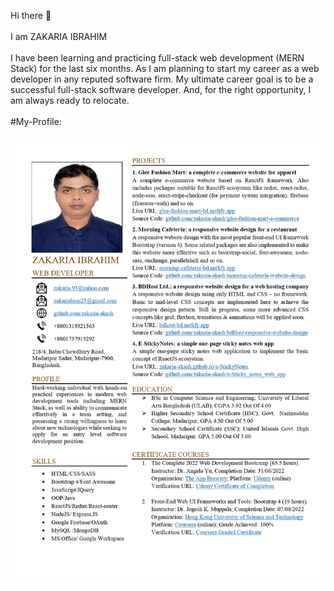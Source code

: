 Hi there 👋
<br />
<br />
I am ZAKARIA IBRAHIM
<br />
<br />
I have been learning and practicing full-stack web development (MERN Stack) for the last six months. As I am planning to start my career as a web developer in any reputed software firm. My ultimate career goal is to be a successful full-stack software developer. And, for the right opportunity, I am always ready to relocate.
<br />
<br />
#My-Profile:
<br /><br />
![Resume](screen-shots/zakaria-ibrahim-resume.png)
